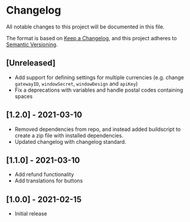 # Changelog
All notable changes to this project will be documented in this file.

The format is based on [Keep a Changelog](https://keepachangelog.com/en/1.0.0/),
and this project adheres to [Semantic Versioning](https://semver.org/spec/v2.0.0.html).

## [Unreleased]
- Add support for defining settings for multiple currencies (e.g. change `gatewayID`, `windowSecret`, `windowDesign` and `apiKey`)
- Fix a deprecations with variables and handle postal codes containing spaces

## [1.2.0] - 2021-03-10
- Removed dependencies from repo, and instead added buildscript to create a zip file with installed dependencies.
- Updated changelog with changelog standard.

## [1.1.0] - 2021-03-10
- Add refund functionality
- Add translations for buttons

## [1.0.0] - 2021-02-15
- Initial release
